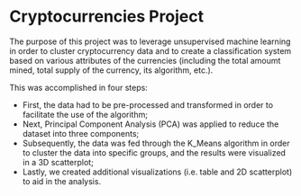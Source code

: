 # Cryptocurrencies Project

The purpose of this project was to leverage unsupervised machine learning in order to cluster cryptocurrency data and to create a classification system based on various attributes of the currencies (including the total amoumt mined, total supply of the currency, its algorithm, etc.).

This was accomplished in four steps:

- First, the data had to be pre-processed and transformed in order to facilitate the use of the algorithm;
- Next, Principal Component Analysis (PCA) was applied to reduce the dataset into three components;
- Subsequently, the data was fed through the K_Means algorithm in order to cluster the data into specific groups, and the results were visualized in a 3D scatterplot;
- Lastly, we created additional visualizations (i.e. table and 2D scatterplot) to aid in the analysis.